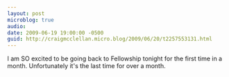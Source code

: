 ```yaml
---
layout: post
microblog: true
audio: 
date: 2009-06-19 19:00:00 -0500
guid: http://craigmcclellan.micro.blog/2009/06/20/t2257553131.html
---
```

I am SO excited to be going back to Fellowship tonight for the first time in a month. Unfortunately it's the last time for over a month.
